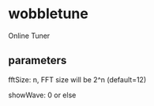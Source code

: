 # wobbletune

Online Tuner

## parameters

fftSize: n, FFT size will be 2^n (default=12)

showWave: 0 or else
